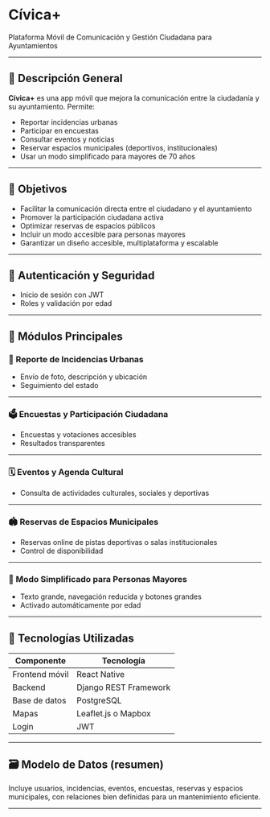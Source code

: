 
# Cívica+

Plataforma Móvil de Comunicación y Gestión Ciudadana para Ayuntamientos

---

## 🧠 Descripción General

**Cívica+** es una app móvil que mejora la comunicación entre la ciudadanía y su ayuntamiento. Permite:

- Reportar incidencias urbanas
- Participar en encuestas
- Consultar eventos y noticias
- Reservar espacios municipales (deportivos, institucionales)
- Usar un modo simplificado para mayores de 70 años

---

## 🎯 Objetivos

- Facilitar la comunicación directa entre el ciudadano y el ayuntamiento
- Promover la participación ciudadana activa
- Optimizar reservas de espacios públicos
- Incluir un modo accesible para personas mayores
- Garantizar un diseño accesible, multiplataforma y escalable

---

## 🔐 Autenticación y Seguridad

- Inicio de sesión con JWT
- Roles y validación por edad

---

## 🔧 Módulos Principales

### 📸 Reporte de Incidencias Urbanas
- Envío de foto, descripción y ubicación
- Seguimiento del estado

---

### 🗳️ Encuestas y Participación Ciudadana
- Encuestas y votaciones accesibles
- Resultados transparentes

---

### 🗓️ Eventos y Agenda Cultural
- Consulta de actividades culturales, sociales y deportivas

---

### 🏟️ Reservas de Espacios Municipales
- Reservas online de pistas deportivas o salas institucionales
- Control de disponibilidad

---

### 👴 Modo Simplificado para Personas Mayores
- Texto grande, navegación reducida y botones grandes
- Activado automáticamente por edad

---

## 🧱 Tecnologías Utilizadas

| Componente        | Tecnología         |
|-------------------|--------------------|
| Frontend móvil    | React Native       |
| Backend           | Django REST Framework |
| Base de datos     | PostgreSQL         |
| Mapas             | Leaflet.js o Mapbox |
| Login             | JWT                |

---

## 🗃️ Modelo de Datos (resumen)

Incluye usuarios, incidencias, eventos, encuestas, reservas y espacios municipales, con relaciones bien definidas para un mantenimiento eficiente.

---
